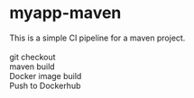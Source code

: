 # myapp-maven

This is a simple CI pipeline for a maven project. <br>
<br>
git checkout <br>
maven build <br>
Docker image build <br>
Push to Dockerhub<br>
